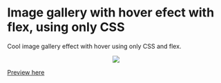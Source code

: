 # Image gallery with hover efect with flex, using only CSS
Cool image gallery effect with hover using only CSS and flex.

<div align="center"><img src="/preview.gif"></div>

<a href="" target="_blank"> Preview here </a>